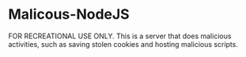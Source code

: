 # Malicous-NodeJS
FOR RECREATIONAL USE ONLY. This is a server that does malicious activities, such as saving stolen cookies and hosting malicious scripts.
